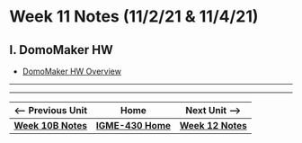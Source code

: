 # Week 11 Notes (11/2/21 & 11/4/21)

## I. DomoMaker HW

- [DomoMaker HW Overview](../hw-notes/HW-DomoMaker.md)

<hr><hr>

| <-- Previous Unit | Home | Next Unit -->
| --- | --- | --- 
| [**Week 10B Notes**](10B.md)   |  [**IGME-430 Home**](../README.md) |  [**Week 12 Notes**](12.md)
